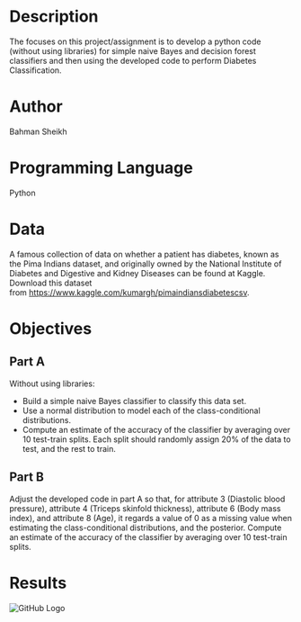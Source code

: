 # Description

The focuses on this project/assignment is to develop a python code (without using libraries) for simple naive Bayes and decision forest classifiers and then using the developed code to perform Diabetes Classification.

# Author
Bahman Sheikh

# Programming Language
Python

# Data
A famous collection of data on whether a patient has diabetes, known as the Pima Indians dataset, and originally owned by the National Institute of Diabetes and Digestive and Kidney Diseases can be found at Kaggle. Download this dataset from https://www.kaggle.com/kumargh/pimaindiansdiabetescsv. 

# Objectives

## Part A 
Without using libraries:
- Build a simple naive Bayes classifier to classify this data set. 
- Use a normal distribution to model each of the class-conditional distributions.
- Compute an estimate of the accuracy of the classifier by averaging over 10 test-train splits. Each split should randomly assign 20% of the data to test, and the rest to train.

## Part B
Adjust the developed code in part A so that, for attribute 3 (Diastolic blood pressure), attribute 4 (Triceps skinfold thickness), attribute 6 (Body mass index), and attribute 8 (Age), it regards a value of 0 as a missing value when estimating the class-conditional distributions, and the posterior. Compute an estimate of the accuracy of the classifier by averaging over 10 test-train splits.

# Results
![GitHub Logo](/IMG/1.png)


